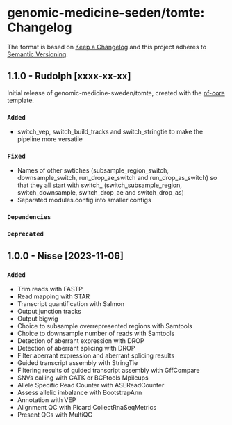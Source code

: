 # genomic-medicine-seden/tomte: Changelog

The format is based on [Keep a Changelog](https://keepachangelog.com/en/1.0.0/)
and this project adheres to [Semantic Versioning](https://semver.org/spec/v2.0.0.html).

## 1.1.0 - Rudolph [xxxx-xx-xx]
Initial release of genomic-medicine-sweden/tomte, created with the [nf-core](https://nf-co.re/) template.

### `Added`
-  switch_vep, switch_build_tracks and switch_stringtie to make the pipeline more versatile

### `Fixed`
- Names of other swtiches (subsample_region_switch, downsample_switch, run_drop_ae_switch and run_drop_as_switch) so that they all start with switch_ (switch_subsample_region, switch_downsample, switch_drop_ae and switch_drop_as)
- Separated modules.config into smaller configs

### `Dependencies`

### `Deprecated`

## 1.0.0 - Nisse [2023-11-06]

### `Added`
- Trim reads with FASTP
- Read mapping with STAR
- Transcript quantification with Salmon
- Output junction tracks
- Output bigwig 
- Choice to subsample overrepresented regions with Samtools
- Choice to downsample number of reads with Samtools
- Detection of aberrant expression with DROP
- Detection of aberrant splicing with DROP
- Filter aberrant expression and aberrant splicing results
- Guided transcript assembly with StringTie
- Filtering results of guided transcript assembly with GffCompare
- SNVs calling with GATK or BCFtools Mpileups
- Allele Specific Read Counter with ASEReadCounter
- Assess allelic imbalance with BootstrapAnn
- Annotation with VEP
- Alignment QC with Picard CollectRnaSeqMetrics
- Present QCs with MultiQC
